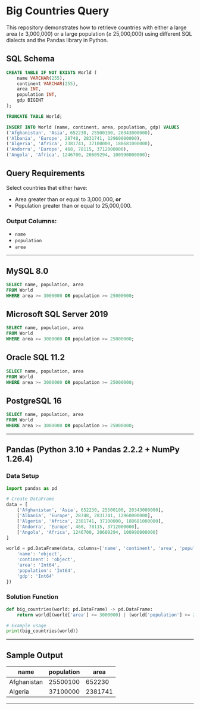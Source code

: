 # Big Countries Query

This repository demonstrates how to retrieve countries with either a large area (≥ 3,000,000) or a large population (≥ 25,000,000) using different SQL dialects and the Pandas library in Python.

## SQL Schema

```sql
CREATE TABLE IF NOT EXISTS World (
    name VARCHAR(255),
    continent VARCHAR(255),
    area INT,
    population INT,
    gdp BIGINT
);

TRUNCATE TABLE World;

INSERT INTO World (name, continent, area, population, gdp) VALUES
('Afghanistan', 'Asia', 652230, 25500100, 20343000000),
('Albania', 'Europe', 28748, 2831741, 12960000000),
('Algeria', 'Africa', 2381741, 37100000, 188681000000),
('Andorra', 'Europe', 468, 78115, 3712000000),
('Angola', 'Africa', 1246700, 20609294, 100990000000);
```

## Query Requirements

Select countries that either have:
- Area greater than or equal to 3,000,000, **or**
- Population greater than or equal to 25,000,000.

### Output Columns:
- `name`
- `population`
- `area`

---

## MySQL 8.0

```sql
SELECT name, population, area
FROM World
WHERE area >= 3000000 OR population >= 25000000;
```

## Microsoft SQL Server 2019

```sql
SELECT name, population, area
FROM World
WHERE area >= 3000000 OR population >= 25000000;
```

## Oracle SQL 11.2

```sql
SELECT name, population, area
FROM World
WHERE area >= 3000000 OR population >= 25000000;
```

## PostgreSQL 16

```sql
SELECT name, population, area
FROM World
WHERE area >= 3000000 OR population >= 25000000;
```

---

## Pandas (Python 3.10 + Pandas 2.2.2 + NumPy 1.26.4)

### Data Setup

```python
import pandas as pd

# Create DataFrame
data = [
    ['Afghanistan', 'Asia', 652230, 25500100, 20343000000],
    ['Albania', 'Europe', 28748, 2831741, 12960000000],
    ['Algeria', 'Africa', 2381741, 37100000, 188681000000],
    ['Andorra', 'Europe', 468, 78115, 3712000000],
    ['Angola', 'Africa', 1246700, 20609294, 100990000000]
]

world = pd.DataFrame(data, columns=['name', 'continent', 'area', 'population', 'gdp']).astype({
    'name': 'object',
    'continent': 'object',
    'area': 'Int64',
    'population': 'Int64',
    'gdp': 'Int64'
})
```

### Solution Function

```python
def big_countries(world: pd.DataFrame) -> pd.DataFrame:
    return world[(world['area'] >= 3000000) | (world['population'] >= 25000000)][['name', 'population', 'area']]

# Example usage
print(big_countries(world))
```

---

## Sample Output

| name        | population | area     |
|-------------|------------|----------|
| Afghanistan | 25500100   | 652230   |
| Algeria     | 37100000   | 2381741  |

---

